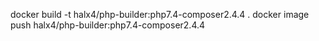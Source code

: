 
docker build -t halx4/php-builder:php7.4-composer2.4.4 .
docker image push halx4/php-builder:php7.4-composer2.4.4

